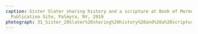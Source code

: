 ```yaml
---
caption: Sister Slater sharing history and a scripture at Book of Mormon Historic
  Publication Site, Palmyra, NY, 2019
photograph: 31_Sister_20Slater%20sharing%20history%20and%20a%20scripture%20at%20Book%20of%20Mormon%20Historic%20Publication%20Site%2C%20Palmyra%2C%20NY%2C%202019.jpg
---
```

